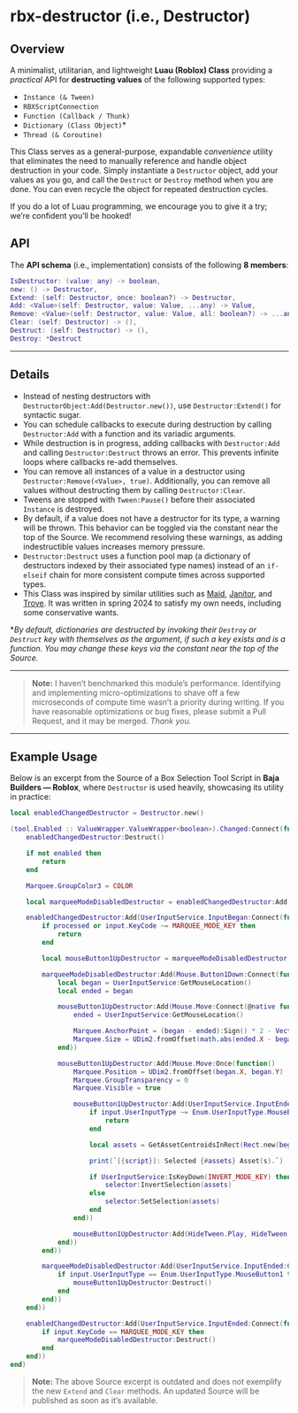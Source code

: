 # rbx-destructor (i.e., Destructor)

## Overview

A minimalist, utilitarian, and lightweight **Luau (Roblox) Class** providing a *practical* API for **destructing values** of the following supported types:
- `Instance (& Tween)`
- `RBXScriptConnection`
- `Function (Callback / Thunk)`
- `Dictionary (Class Object)`*
- `Thread (& Coroutine)`

This Class serves as a general-purpose, expandable *convenience* utility that eliminates the need to manually reference and handle object destruction in your code. Simply instantiate a `Destructor` object, add your values as you go, and call the `Destruct` or `Destroy` method when you are done. You can even recycle the object for repeated destruction cycles.

If you do a lot of Luau programming, we encourage you to give it a try; we’re confident you’ll be hooked!

## API

The **API schema** (i.e., implementation) consists of the following **8 members**:

```lua
IsDestructor: (value: any) -> boolean,                                    -- Returns a *boolean* indicating whether `value` is a *Destructor*.
new: () -> Destructor,                                                    -- Returns a new *Destructor* object.
Extend: (self: Destructor, once: boolean?) -> Destructor,                 -- Returns a new sub-*Destructor* object that calls `Destruct` when the parent *Destructor* `self` calls `Destruct`. If `once` is *true*, `Destruct` will only be called once.
Add: <Value>(self: Destructor, value: Value, ...any) -> Value,            -- Adds `value` to the *Destructor*. If `value` is a *function*, it will be thunked with varargs `...`, and will throw an error if `Destruct` is executing.
Remove: <Value>(self: Destructor, value: Value, all: boolean?) -> ...any, -- Removes the first value matching `value` from the *Destructor* and returns it if found. If `all` is *true*, all values matching `value` will be removed and returned, not just the first.
Clear: (self: Destructor) -> (),                                          -- Removes all values from the *Destructor* without destructing them.
Destruct: (self: Destructor) -> (),                                       -- Destructs and removes all values from the *Destructor*. Throws an error if called during execution.
Destroy: *Destruct                                                        -- Alias for the `Destruct` method.
```

---

## Details

- Instead of nesting destructors with `DestructorObject:Add(Destructor.new())`, use `Destructor:Extend()` for syntactic sugar.
- You can schedule callbacks to execute during destruction by calling `Destructor:Add` with a function and its variadic arguments.
- While destruction is in progress, adding callbacks with `Destructor:Add` and calling `Destructor:Destruct` throws an error. This prevents infinite loops where callbacks re-add themselves.
- You can remove all instances of a value in a destructor using `Destructor:Remove(<Value>, true)`. Additionally, you can remove all values without destructing them by calling `Destructor:Clear`.
- Tweens are stopped with `Tween:Pause()` before their associated `Instance` is destroyed.
- By default, if a value does not have a destructor for its type, a warning will be thrown. This behavior can be toggled via the constant near the top of the Source. We recommend resolving these warnings, as adding indestructible values increases memory pressure.
- `Destructor:Destruct` uses a function pool map (a dictionary of destructors indexed by their associated type names) instead of an `if-elseif` chain for more consistent compute times across supported types.
- This Class was inspired by similar utilities such as [Maid](https://github.com/Quenty/NevermoreEngine/blob/main/src/maid/src/Shared/Maid.lua), [Janitor](https://github.com/howmanysmall/Janitor), and [Trove](https://github.com/Sleitnick/RbxUtil/blob/main/modules/trove/init.luau). It was written in spring 2024 to satisfy my own needs, including some conservative wants.

**By default, dictionaries are destructed by invoking their `Destroy` or `Destruct` key with themselves as the argument, if such a key exists and is a function. You may change these keys via the constant near the top of the Source.*

---

> **Note:** I haven’t benchmarked this module’s performance. Identifying and implementing micro-optimizations to shave off a few microseconds of compute time wasn’t a priority during writing. If you have reasonable optimizations or bug fixes, please submit a Pull Request, and it may be merged. *Thank you.*

---

## Example Usage

Below is an excerpt from the Source of a Box Selection Tool Script in **Baja Builders — Roblox**, where `Destructor` is used heavily, showcasing its utility in practice:

```lua
local enabledChangedDestructor = Destructor.new()

(tool.Enabled :: ValueWrapper.ValueWrapper<boolean>).Changed:Connect(function(enabled: boolean)
	enabledChangedDestructor:Destruct()

	if not enabled then
		return
	end

	Marquee.GroupColor3 = COLOR

	local marqueeModeDisabledDestructor = enabledChangedDestructor:Add(Destructor.new())

	enabledChangedDestructor:Add(UserInputService.InputBegan:Connect(function(input, processed)
		if processed or input.KeyCode ~= MARQUEE_MODE_KEY then
			return
		end

		local mouseButton1UpDestructor = marqueeModeDisabledDestructor:Add(Destructor.new())

		marqueeModeDisabledDestructor:Add(Mouse.Button1Down:Connect(function()
			local began = UserInputService:GetMouseLocation()
			local ended = began

			mouseButton1UpDestructor:Add(Mouse.Move:Connect(@native function()
				ended = UserInputService:GetMouseLocation()

				Marquee.AnchorPoint = (began - ended):Sign() * 2 - Vector2.one
				Marquee.Size = UDim2.fromOffset(math.abs(ended.X - began.X), math.abs(ended.Y - began.Y))
			end))

			mouseButton1UpDestructor:Add(Mouse.Move:Once(function()
				Marquee.Position = UDim2.fromOffset(began.X, began.Y)
				Marquee.GroupTransparency = 0
				Marquee.Visible = true

				mouseButton1UpDestructor:Add(UserInputService.InputEnded:Connect(function(input)
					if input.UserInputType ~= Enum.UserInputType.MouseButton1 then
						return
					end

					local assets = GetAssetCentroidsInRect(Rect.new(began:Min(ended), began:Max(ended)))

					print(`[{script}]: Selected {#assets} Asset(s).`)

					if UserInputService:IsKeyDown(INVERT_MODE_KEY) then
						selector:InvertSelection(assets)
					else
						selector:SetSelection(assets)
					end
				end))

				mouseButton1UpDestructor:Add(HideTween.Play, HideTween)
			end))
		end))

		marqueeModeDisabledDestructor:Add(UserInputService.InputEnded:Connect(function(input)
			if input.UserInputType == Enum.UserInputType.MouseButton1 then
				mouseButton1UpDestructor:Destruct()
			end
		end))
	end))

	enabledChangedDestructor:Add(UserInputService.InputEnded:Connect(function(input)
		if input.KeyCode == MARQUEE_MODE_KEY then
			marqueeModeDisabledDestructor:Destruct()
		end
	end))
end)
```

> **Note:** The above Source excerpt is outdated and does not exemplify the new `Extend` and `Clear` methods. An updated Source will be published as soon as it’s available.
